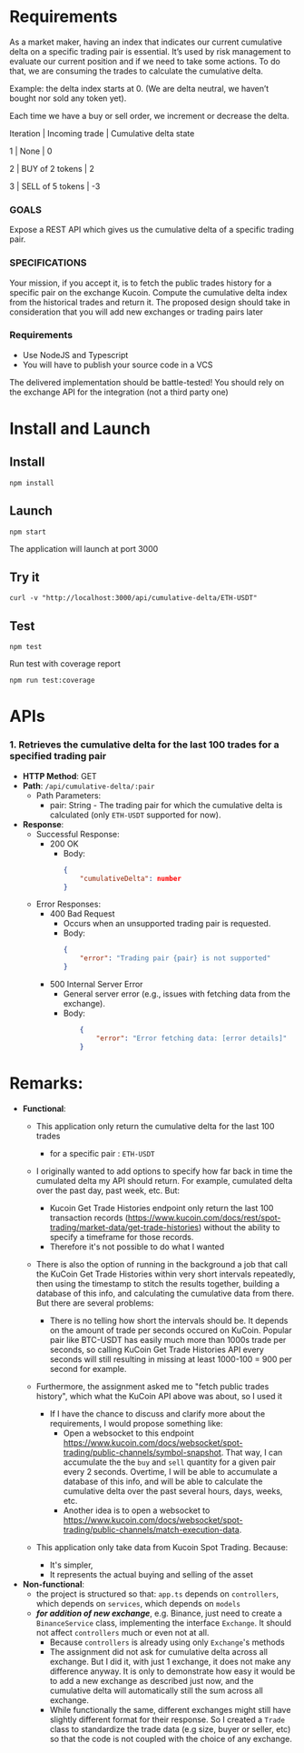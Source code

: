 # Requirements
As a market maker, having an index that indicates our current cumulative delta on a specific trading pair is essential. It’s used by risk management to evaluate our current position and if we need to take some actions.
To do that, we are consuming the trades to calculate the cumulative delta.

Example: the delta index starts at 0. (We are delta neutral, we haven’t bought nor sold any token yet).

Each time we have a buy or sell order, we increment or decrease the delta.


Iteration |  Incoming trade  | Cumulative delta state

1         |          None    |  0

2         | BUY of 2 tokens  |  2

3         | SELL of 5 tokens | -3


### GOALS

Expose a REST API which gives us the cumulative delta of a specific trading pair.

### SPECIFICATIONS

Your mission, if you accept it, is to fetch the public trades history for a specific pair on the exchange Kucoin. Compute the cumulative delta index from the historical trades and return it.
The proposed design should take in consideration that you will add new exchanges or trading pairs later

### Requirements

- Use NodeJS and Typescript
- You will have to publish your source code in a VCS

The delivered implementation should be battle-tested!
You should rely on the exchange API for the integration (not a third party one)

# Install and Launch
## Install
```
npm install
```
## Launch
```
npm start
```
The application will launch at port 3000
## Try it
```
curl -v "http://localhost:3000/api/cumulative-delta/ETH-USDT"
```
## Test
```
npm test
```

Run test with coverage report
```
npm run test:coverage
```

# APIs

### 1. Retrieves the cumulative delta for the last 100 trades for a specified trading pair

- **HTTP Method**: GET
- **Path**: `/api/cumulative-delta/:pair`
    - Path Parameters:
        - pair: String - The trading pair for which the cumulative delta is calculated (only `ETH-USDT` supported for now).
- **Response**:
    - Successful Response:
        - 200 OK
            - Body:
                ```json
                {
                    "cumulativeDelta": number
                }
                ```
    - Error Responses:
        - 400 Bad Request
            - Occurs when an unsupported trading pair is requested.
            - Body:
                ```json
                {
                    "error": "Trading pair {pair} is not supported"
                }
                ```
        - 500 Internal Server Error
            - General server error (e.g., issues with fetching data from the exchange).
            - Body:
                ```json
                    {
                        "error": "Error fetching data: [error details]"
                    }
                ```

# Remarks:
- **Functional**:
    - This application only return the cumulative delta for the last 100 trades
        - for a specific pair : `ETH-USDT`
    - I originally wanted to add options to specify how far back in time the cumulated delta my API should return. For example, cumulated delta over the past day, past week, etc. But:
        - Kucoin Get Trade Histories endpoint only return the last 100 transaction records (https://www.kucoin.com/docs/rest/spot-trading/market-data/get-trade-histories) without the ability to specify a timeframe for those records.
        - Therefore it's not possible to do what I wanted
    - There is also the option of running in the background a job that call the KuCoin Get Trade Histories within very short intervals repeatedly, then using the timestamp to stitch the results together, building a database of this info, and calculating the cumulative data from there. But there are several problems:
        - There is no telling how short the intervals should be. It depends on the amount of trade per seconds occured on KuCoin. Popular pair like BTC-USDT has easily much more than 1000s trade per seconds, so calling KuCoin Get Trade Histories API every seconds will still resulting in missing at least 1000-100 = 900 per second for example.
    - Furthermore, the assignment asked me to "fetch public trades history", which what the KuCoin API above was about, so I used it
        - If I have the chance to discuss and clarify more about the requirements, I would propose something like:
            - Open a websocket to this endpoint https://www.kucoin.com/docs/websocket/spot-trading/public-channels/symbol-snapshot. That way, I can accumulate the the `buy` and `sell` quantity for a given pair every 2 seconds. Overtime, I will be able to accumulate a database of this info, and will be able to calculate the cumulative delta over the past several hours, days, weeks, etc.
            - Another idea is to open a websocket to https://www.kucoin.com/docs/websocket/spot-trading/public-channels/match-execution-data.

    - This application only take data from Kucoin Spot Trading. Because:
        - It's simpler,
        - It represents the actual buying and selling of the asset
- **Non-functional**:
    - the project is structured so that: `app.ts` depends on `controllers`, which depends on `services`, which depends on `models`
    - ***for addition of new exchange***, e.g. Binance, just need to create a `BinanceService` class, implementing the interface `Exchange`. It should not affect `controllers` much or even not at all.
        - Because `controllers` is already using only `Exchange`'s methods
        - The assignment did not ask for cumulative delta across all exchange. But I did it, with just 1 exchange, it does not make any difference anyway. It is only to demonstrate how easy it would be to add a new exchange as described just now, and the cumulative delta will automatically still the sum across all exchange.
        - While functionally the same, different exchanges might still have slightly different format for their response. So I created a `Trade` class to standardize the trade data (e.g size, buyer or seller, etc) so that the code is not coupled with the choice of any exchange.